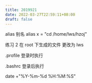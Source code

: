 ```yaml
---
title: 2019921
date: 2022-03-27T22:59:11+08:00
draft: false
---
```


alias 别名 alias x = "cd /home/lws/hzoj"

练习 2 在 root 下生成的文件 更改为 lws

.profile 登录时执行

.bashrc 登录后执行

date +"%Y-%m-%d %H:%M:%S"
